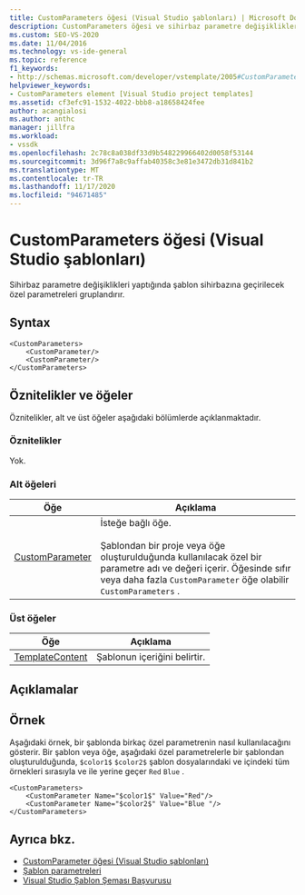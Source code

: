 ```yaml
---
title: CustomParameters öğesi (Visual Studio şablonları) | Microsoft Docs
description: CustomParameters öğesi ve sihirbaz parametre değişiklikleri yaptığında şablon sihirbazına geçirilecek özel parametreleri nasıl gruplayan hakkında bilgi edinin.
ms.custom: SEO-VS-2020
ms.date: 11/04/2016
ms.technology: vs-ide-general
ms.topic: reference
f1_keywords:
- http://schemas.microsoft.com/developer/vstemplate/2005#CustomParameters
helpviewer_keywords:
- CustomParameters element [Visual Studio project templates]
ms.assetid: cf3efc91-1532-4022-bbb8-a18658424fee
author: acangialosi
ms.author: anthc
manager: jillfra
ms.workload:
- vssdk
ms.openlocfilehash: 2c78c8a038df33d9b548229966402d0058f53144
ms.sourcegitcommit: 3d96f7a8c9affab40358c3e81e3472db31d841b2
ms.translationtype: MT
ms.contentlocale: tr-TR
ms.lasthandoff: 11/17/2020
ms.locfileid: "94671485"
---
```

# <a name="customparameters-element-visual-studio-templates"></a>CustomParameters öğesi (Visual Studio şablonları)
Sihirbaz parametre değişiklikleri yaptığında şablon sihirbazına geçirilecek özel parametreleri gruplandırır.

## <a name="syntax"></a>Syntax

```
<CustomParameters>
    <CustomParameter/>
    <CustomParameter/>
</CustomParameters>
```

## <a name="attributes-and-elements"></a>Öznitelikler ve öğeler
 Öznitelikler, alt ve üst öğeler aşağıdaki bölümlerde açıklanmaktadır.

### <a name="attributes"></a>Öznitelikler
 Yok.

### <a name="child-elements"></a>Alt öğeleri

|Öğe|Açıklama|
|-------------|-----------------|
|[CustomParameter](../extensibility/customparameter-element-visual-studio-templates.md)|İsteğe bağlı öğe.<br /><br /> Şablondan bir proje veya öğe oluşturulduğunda kullanılacak özel bir parametre adı ve değeri içerir. Öğesinde sıfır veya daha fazla `CustomParameter` öğe olabilir `CustomParameters` .|

### <a name="parent-elements"></a>Üst öğeler

|Öğe|Açıklama|
|-------------|-----------------|
|[TemplateContent](../extensibility/templatecontent-element-visual-studio-templates.md)|Şablonun içeriğini belirtir.|

## <a name="remarks"></a>Açıklamalar

## <a name="example"></a>Örnek
 Aşağıdaki örnek, bir şablonda birkaç özel parametrenin nasıl kullanılacağını gösterir. Bir şablon veya öğe, aşağıdaki özel parametrelerle bir şablondan oluşturulduğunda, `$color1$` `$color2$` şablon dosyalarındaki ve içindeki tüm örnekleri sırasıyla ve ile yerine geçer `Red` `Blue` .

```
<CustomParameters>
    <CustomParameter Name="$color1$" Value="Red"/>
    <CustomParameter Name="$color2$" Value="Blue "/>
</CustomParameters>
```

## <a name="see-also"></a>Ayrıca bkz.
- [CustomParameter öğesi (Visual Studio şablonları)](../extensibility/customparameter-element-visual-studio-templates.md)
- [Şablon parametreleri](../ide/template-parameters.md)
- [Visual Studio Şablon Şeması Başvurusu](../extensibility/visual-studio-template-schema-reference.md)
